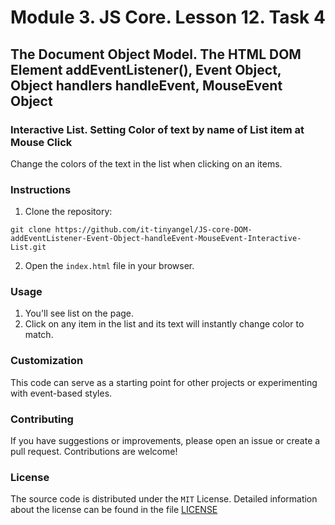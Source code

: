 # Module 3. JS Core. Lesson 12. Task 4

## The Document Object Model. The HTML DOM Element addEventListener(), Event Object, Object handlers handleEvent, MouseEvent Object

### Interactive List. Setting Color of text by name of List item at Mouse Click

Сhange the colors of the text in the list when clicking on an items.

### Instructions

1. Clone the repository:
```
git clone https://github.com/it-tinyangel/JS-core-DOM-addEventListener-Event-Object-handleEvent-MouseEvent-Interactive-List.git
```
2. Open the `index.html` file in your browser.

### Usage

1. You'll see list on the page.
2. Click on any item in the list and its text will instantly change color to match.

### Customization

This code can serve as a starting point for  other projects or experimenting with event-based styles.

### Contributing

If you have suggestions or improvements, please open an issue or create a pull request. Contributions are welcome!

### License

The source code is distributed under the `MIT` License. Detailed information about the license can be found in the file [LICENSE](https://github.com/it-tinyangel/JS-core-DOM-addEventListener-Event-Object-handleEvent-MouseEvent-Interactive-List/blob/main/LICENSE)
